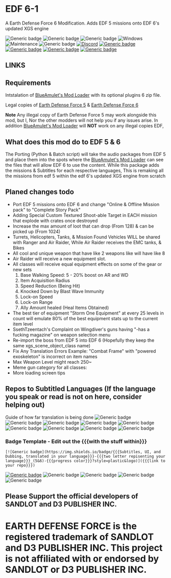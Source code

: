 # EDF 6-1
A Earth Defense Force 6 Modification. Adds EDF 5 missions onto EDF 6's updated XGS engine

![Generic badge](https://img.shields.io/badge/Campaign%20missions%20in%20total-259-green?style=plastic&logo)
![Generic badge](https://img.shields.io/badge/All%20missions%20in%20total-303%2B-brightgreen?style=plastic&logo)
![Generic badge](https://img.shields.io/badge/Missions%20completed-0-red?style=plastic&logo)
![Windows](https://img.shields.io/badge/Windows_10_&_11-0078D6?style=plastic&logo=for-the-badge&logo=windows&logoColor=white)
![Maintenance](https://img.shields.io/badge/Maintained%3F-Once%20EDF%206%20is%20out%20on%20PC-blue.svg?style=plastic&logo)
![Generic badge](https://img.shields.io/github/downloads/FevGrave/EDF_6-1/total?style=plastic&logo)
[![Discord](https://img.shields.io/badge/Join_The_Earth_Defense_Force_Discord_Partnered_Server-%235865F2.svg?style=plastic&logo=discord&logoColor=white)](https://discord.gg/a9JKEV8xHS)
[![Generic badge](https://img.shields.io/twitter/follow/EDF_OFFICIAL_EN?style=plastic&logo=twitter&social)](https://twitter.com/EDF_OFFICIAL_EN)
[![Generic badge](https://img.shields.io/twitter/follow/EDF_OFFICIAL?style=plastic&logo=twitter&social)](https://twitter.com/EDF_OFFICIAL)
[![Generic badge](https://img.shields.io/twitter/follow/D3_PUBLISHER?style=plastic&logo=twitter&social)](https://twitter.com/D3_PUBLISHER)
[![Generic badge](https://img.shields.io/reddit/subreddit-subscribers/EDF?style=plastic&logo=reddit&social)](https://www.reddit.com/r/EDF)

## LINKS



## Requirements
Intstalation of [BlueAmulet's Mod Loader](https://github.com/BlueAmulet/EDF5ModLoader) with its optional plugins 6 zip file.

Legal copies of [Earth Defense Force 5](https://www.d3p.co.jp/edf5/) & [Earth Defense Force 6](https://www.d3p.co.jp/edf6/) 

**Note** Any illegal copy of Earth Defense Force 5 may work alongside this mod, but I, Nor the other modders will not help you if any issues arise. In addition [BlueAmulet's Mod Loader](https://github.com/BlueAmulet/EDF5ModLoader) will **NOT** work on any illegal copies EDF,

## What does this mod do to EDF 5 & 6

The Porting (Python & Batch script) will take the audio packages from EDF 5 and place them into the spots where the [BlueAmulet's Mod Loader](https://github.com/BlueAmulet/EDF5ModLoader) can see the files that will allow EDF 6 to use the content. While this package adds the missions & Subtitles for each respective languages, This is remaking all the missions from edf 5 within the edf 6's updated XGS engine from scratch

## Planed changes todo
 - Port EDF 5 missions onto EDF 6 and change "Online & Offline Mission pack" to "Complete Story Pack"
 - Adding Special Custom Textured Shoot-able Target in EACH mission that explode with crates once destroyed
 - Increase the max amount of loot that can drop (From 128) & can be picked up (From 1024)
 - Turrets, Helicopters, Tanks, & Mission Found Vehicles WILL be shared with Ranger and Air Raider, While Air Raider receives the EMC tanks, & Bikes
 - All cool and unique weapon that have like 2 weapons like will have like 8
 - Air Raider will receive a new equipment slot.
 - All classes will receive equal equipment effects on some of the gear or new sets
	 1. Base Walking Speed: 5 - 20% boost on AR and WD
	 2. Item Acquisition Radius
	 3. Speed Reduction (Being Hit)
	 4. Knocked Down by Blast Wave Immunity
	 5. Lock-on Speed
	 6. Lock-on Range
	 7. Ally Amount healed (Heal Items Obtained)
 - The best tier of equipment "Storm One Equipment"  at every 25 levels in count will emulate 80% of the best equipment stats up to the current item level
 - SsethTzeentach's Complaint on Wingdiver's guns having "-has a fucking magazine" on weapon selection menu
 - Re-import the boss from EDF 5 into EDF 6 (Hopefully they keep the same xgs_scene_object_class name)
 - Fix Any Translation Errors Example: "Combat Frame" with "powered exoskeleton" is incorrect on item names
 - Max Weapon Level might reach 250~
 - Meme gun category for all classes:
 - More loading screen tips

## Repos to Subtitled Languages (If the language you speak or read is not on here, consider helping out)
 Guide of how far translation is being done
![Generic badge](https://img.shields.io/badge/0%25_Translated-blueviolet-blueviolet?style=plastic&logo)
![Generic badge](https://img.shields.io/badge/12.5%25_Translated-blue-blue?style=plastic&logo)
![Generic badge](https://img.shields.io/badge/25%25_Translated-cyan-cyan?style=plastic&logo)
![Generic badge](https://img.shields.io/badge/37.5%25_Translated-seafoam-seafoam?style=plastic&logo)
![Generic badge](https://img.shields.io/badge/50%25_Translated-green-green?style=plastic&logo)
![Generic badge](https://img.shields.io/badge/62.5%25_Translated-yellow-yellow?style=plastic&logo)
![Generic badge](https://img.shields.io/badge/75%25_Translated-orange-orange?style=plastic&logo)
![Generic badge](https://img.shields.io/badge/87.5%25_Translated-red-red?style=plastic&logo)
![Generic badge](https://img.shields.io/badge/100%25_Translated-maroon-maroon?style=plastic&logo)
### Badge Template - Edit out the {{{with the stuff within}}}
``` 
[![Generic badge](https://img.shields.io/badge/{{{Subtitles, UI, and Dubbing, translated in your language}}}-{{{two letter repisenting your language}}}_(5&6)-{{{progress color}}}?style=plastic&logo)]({{{link to your repo}}})
```
[![Generic badge](https://img.shields.io/badge/Subtitles-EN_(5)-blueviolet?style=plastic&logo)](https://github.com/FevGrave/EDF_6-1)
![Generic badge](https://img.shields.io/badge/字幕-JP_(5)-blueviolet?style=plastic&logo)
![Generic badge](https://img.shields.io/badge/字幕-CN_(5)-blueviolet?style=plastic&logo)
![Generic badge](https://img.shields.io/badge/자막-KR_(5)-blueviolet?style=plastic&logo)
![Generic badge](https://img.shields.io/badge/Titulky,_uživatelské_rozhraní_a_dabing-CZ_(5&6)-blueviolet?style=plastic&logo)

## Please Support the official developers of SANDLOT and D3 PUBLISHER INC. 
# EARTH DEFENSE FORCE is the registered trademark of SANDLOT and D3 PUBLISHER INC. This project is not affiliated with or endorsed by SANDLOT or D3 PUBLISHER INC.
